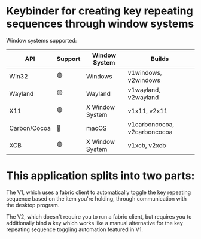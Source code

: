# Keybinder for creating key repeating sequences through window systems
Window systems supported:


| API          | Support  | Window System   | Builds                       |
|--------------|----------|-----------------|------------------------------|
| Win32        | 🟢       | Windows         | v1windows, v2windows         |
| Wayland      | 🟡       | Wayland         | v1wayland, v2wayland         |
| X11          | 🟢       | X Window System | v1x11, v2x11                 |
| Carbon/Cocoa | 🔴       | macOS           | v1carboncocoa, v2carboncocoa |
| XCB          | 🟢       | X Window System | v1xcb, v2xcb                 |


# This application splits into two parts:

The V1, which uses a fabric client to automatically toggle the key repeating sequence based on the item you're holding, through communication with the desktop program.

The V2, which doesn't require you to run a fabric client, but requires you to additionally bind a key which works like a manual alternative for the key repeating sequence toggling automation featured in V1.
